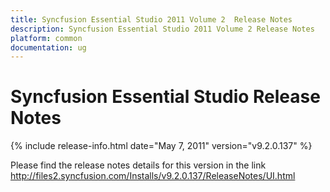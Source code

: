 ```yaml
---
title: Syncfusion Essential Studio 2011 Volume 2  Release Notes  
description: Syncfusion Essential Studio 2011 Volume 2 Release Notes  
platform: common
documentation: ug
---
```


# Syncfusion Essential Studio Release Notes  

{% include release-info.html date="May 7, 2011"  version="v9.2.0.137" %} 


Please find the release notes details for this version in the link <http://files2.syncfusion.com/Installs/v9.2.0.137/ReleaseNotes/UI.html> 